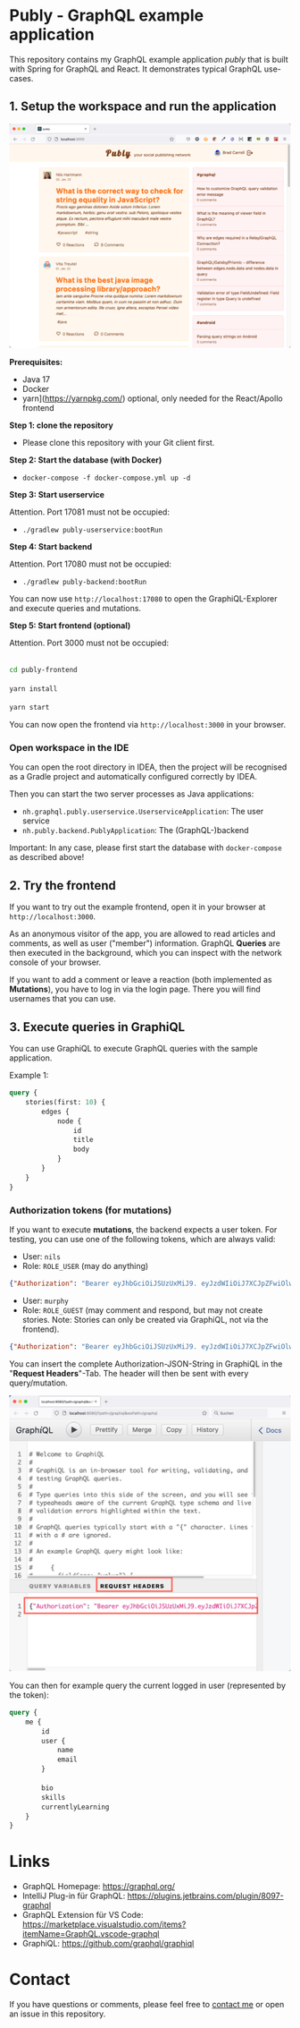 # Publy - GraphQL example application

This repository contains my GraphQL example application _publy_ that is built with Spring for GraphQL and React. It demonstrates typical GraphQL use-cases.

## 1. Setup the workspace and run the application

![Screenshot of the example application](./publy-screenshot.png)

**Prerequisites:**

- Java 17
- Docker
- yarn](https://yarnpkg.com/) optional, only needed for the React/Apollo frontend

**Step 1: clone the repository**

- Please clone this repository with your Git client first.

**Step 2: Start the database (with Docker)**


- `docker-compose -f docker-compose.yml up -d`

**Step 3: Start userservice**

Attention. Port 17081 must not be occupied:

- `./gradlew publy-userservice:bootRun`

**Step 4: Start backend**

Attention. Port 17080 must not be occupied:

- `./gradlew publy-backend:bootRun`

You can now use `http://localhost:17080` to open the GraphiQL-Explorer
and execute queries and mutations.

**Step 5: Start frontend (optional)**

Attention. Port 3000 must not be occupied:

```bash

cd publy-frontend

yarn install

yarn start
```

You can now open the frontend via `http://localhost:3000` in your browser.

### Open workspace in the IDE

You can open the root directory in IDEA, then the project will be recognised as a Gradle project and automatically configured correctly by IDEA.

Then you can start the two server processes as Java applications:

- `nh.graphql.publy.userservice.UserserviceApplication`: The user service
- `nh.publy.backend.PublyApplication`: The (GraphQL-)backend

Important: In any case, please first start the database with `docker-compose` as described above!

## 2. Try the frontend

If you want to try out the example frontend, open it in your browser at `http://localhost:3000`.

As an anonymous visitor of the app, you are allowed to read articles and comments, as well as user ("member") information. GraphQL **Queries** are then executed in the background,
which you can inspect with the network console of your browser.

If you want to add a comment or leave a reaction (both implemented as **Mutations**),
you have to log in via the login page. There you will find usernames that you can use.

## 3. Execute queries in GraphiQL

You can use GraphiQL to execute GraphQL queries with the sample application.

Example 1:

```graphql
query {
    stories(first: 10) {
        edges {
            node {
                id
                title
                body
            }
        }
    }
}
```
### Authorization tokens (for mutations)

If you want to execute **mutations**, the backend expects a user token.
For testing, you can use one of the following tokens, which are always valid:

- User: `nils`
- Role: `ROLE_USER` (may do anything)

```JSON
{"Authorization": "Bearer eyJhbGciOiJSUzUxMiJ9. eyJzdWIiOiJ7XCJpZFwiOlwiVTFcIixcInVzZXJuYW1lXCI6XCJuaWxzXCIsXCJuYW1lXCI6XCJOaWxzIEhhcnRtYW5uXCIsXCJlbWFpbFwiOlwia29udGFrdEBuaWxzaGFydG1hbm4ubmV0XCIsXCJyb2xlc1wiOltcIlJPTEVfVVNFUlwiLFwiUk9MRV9FRElUT1JcIl0sXCJndWVzdFwiOmZhbHNlfSIsImlhdCI6MTY0MTM2OTg0NywiZXhwIjozMjMyOTg3OTg3fQ. lsLAqfAdMID_2QFL7OimWEHcunaPy18zWVYZUDiEJYVwR9PQG5qf8_gRrNAwkd9w33dwunJC3bswR1W0zMtTID9DyeaXGLws2AtmwF_ZecD6x5TVDEBcFJV1-WrRt2yRWoo-hNywGqDUqR49dJoICoQ-. aoP_7GOgYo5zYIYCRe2Xbn4DbX0xzGLyiRNzJzZhq8l6KE_Hb5Ern0hTZhTZXq4jmrCjf8wztuF37rsRJ-nZ9vozUaQU7vwhl93g1gvAMb3zJWBo_m9ujd3RKSZ5fjMuOVb-kVQI6NP9hLoEYO2mkcDSoHNIXBgJHr3TYNzeGtJ3Nt3bTXp-o_P-bSzXYQ"}
```

- User: `murphy`
- Role: `ROLE_GUEST` (may comment and respond, but may not create stories. Note: Stories can only be created via GraphiQL, not via the frontend).

```json
{"Authorization": "Bearer eyJhbGciOiJSUzUxMiJ9. eyJzdWIiOiJ7XCJpZFwiOlwiVTdcIixcInVzZXJuYW1lXCI6XCJtdXJwaHlcIixcIm5hbWVcIjpcIkV0aGVseW4gTXVycGh5XCIsXCJlbWFpbFwiOlwiZXRoZWx5bi5tdXJwaHlAZXhhbXBsZS5jb21cIixcInJvbGVzXCI6W1wiUk9MRV9VU0VSXCIsXCJST0xFX0dVRVNUXCJdLFwiZ3Vlc3RcIjp0cnVlfSIsImlhdCI6MTY0MTM2OTg0NywiZXhwIjozMjMyOTg3OTg3fQ. A1SHxkgGCfdo-v-kCGRSFuYngMW6438o1alkg4DAdwWBYuy1E7axYbpzGKghP5gR19b7qoc98Y9gY9-zekFxo35yrzDaEmWMYR0UmprYI27M_eh06OJzct2NJt9voldnUlPdCed8mn4vPs56IXHTxd6zGGwSA7JGYSIfswQh2w-. 3y1d3WCFR3ZPju0f9ZripR_4NQFOltm4NNbHC7CbcWgUtixJx-h5BiAeLfZcJDFoNqUq6obf8jkUzOX_2PEJaeRzxW6WTXd88EbSqjMns5PqmM5BosSJmyuZSjfGGbLaFBqPLrgMLNHHNFwGn6VBtarMvmHsU7zbGYmZXG31XAg"}
```

You can insert the complete Authorization-JSON-String in GraphiQL in the "**Request Headers**"-Tab.
The header will then be sent with every query/mutation.

![Set Request Header in GraphiQL](graphiql-request-header.png)

You can then for example query the current logged in user (represented by the token):

```graphql
query {
    me {
        id
        user {
            name
            email
        }
        
        bio
        skills
        currentlyLearning
    }
}
```

# Links

* GraphQL Homepage: https://graphql.org/
* IntelliJ Plug-in für GraphQL: https://plugins.jetbrains.com/plugin/8097-graphql
* GraphQL Extension für VS Code: https://marketplace.visualstudio.com/items?itemName=GraphQL.vscode-graphql
* GraphiQL: https://github.com/graphql/graphiql

# Contact

If you have questions or comments, please feel free to [contact me](https://nilshartmann.net) or open an issue in this repository. 
